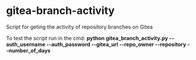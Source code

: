 # gitea-branch-activity
Script for geting the activity of repository branches on Gitea

To test the script run in the cmd: 
**python gitea_branch_activity.py --auth_username --auth_password --gitea_url --repo_owner --repository --number_of_days**

